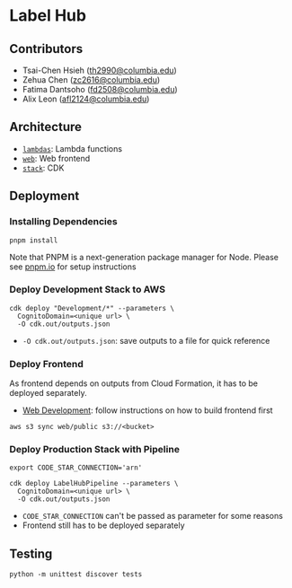 # Label Hub

## Contributors

- Tsai-Chen Hsieh (th2990@columbia.edu)
- Zehua Chen (zc2616@columbia.edu)
- Fatima Dantsoho (fd2508@columbia.edu)
- Alix Leon (afl2124@columbia.edu)

## Architecture

- [`lambdas`](lambdas/README.md): Lambda functions
- [`web`](web/README.md): Web frontend
- [`stack`](stack/README.md): CDK

## Deployment

### Installing Dependencies

```
pnpm install
```

Note that PNPM is a next-generation package manager for Node. Please see
[pnpm.io](https://pnpm.io) for setup instructions

### Deploy Development Stack to AWS

```
cdk deploy "Development/*" --parameters \
  CognitoDomain=<unique url> \
  -O cdk.out/outputs.json
```

- `-O cdk.out/outputs.json`: save outputs to a file for quick reference

### Deploy Frontend

As frontend depends on outputs from Cloud Formation, it has to be deployed
separately.

- [Web Development](web/README.md): follow instructions on how to build frontend
  first

```
aws s3 sync web/public s3://<bucket>
```

### Deploy Production Stack with Pipeline

```
export CODE_STAR_CONNECTION='arn'

cdk deploy LabelHubPipeline --parameters \
  CognitoDomain=<unique url> \
  -O cdk.out/outputs.json
```

- `CODE_STAR_CONNECTION` can't be passed as parameter for some reasons
- Frontend still has to be deployed separately

## Testing

```commandline
python -m unittest discover tests
```
